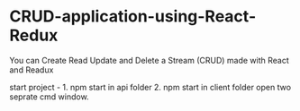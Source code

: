 # CRUD-application-using-React-Redux
You can Create Read Update and Delete a Stream (CRUD) made with React and Readux 

start project - 1. npm start in api folder
                2. npm start in client folder
             open two seprate cmd window.
